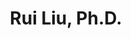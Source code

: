 ---
# Display name
title: Rui Liu, Ph.D.

# Is this the primary user of the site?
superuser: false

# Role/position
role: Research Associate

# Organizations/Affiliations
organizations:
- name: Cincinnati Children's Hospital Medical Center
  url: "www.cincinnatichildrens.org"

# Short bio (displayed in user profile at end of posts)
bio: Research Associate

interests: []

education: []
#  courses: []

# Social/Academic Networking
# For available icons, see: https://sourcethemes.com/academic/docs/page-builder/#icons
#   For an email link, use "fas" icon pack, "envelope" icon, and a link in the
#   form "mailto:your-email@example.com" or "#contact" for contact widget.
social:
- icon: envelope
  icon_pack: fas
  link: 'mailto:cincibrainlab@gmail.com'
  
# Link to a PDF of your resume/CV from the About widget.
# To enable, copy your resume/CV to `static/files/cv.pdf` and uncomment the lines below.
# - icon: cv
#  icon_pack: ai
#  link: files/cv.pdf

# Enter email to display Gravatar (if Gravatar enabled in Config)
email: "rui.liu@cchmc.org"

# Highlight the author in author lists? (true/false)
highlight_name: false

# Organizational groups that you belong to (for People widget)
#   Set this to `[]` or comment out if you are not using People widget.
user_groups:
- Researchers
---